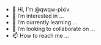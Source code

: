 - 👋 Hi, I’m @qwqw-pixiv
- 👀 I’m interested in ...
- 🌱 I’m currently learning ...
- 💞️ I’m looking to collaborate on ...
- 📫 How to reach me ...

<!---
qwqw-pixiv/qwqw-pixiv is a ✨ special ✨ repository because its `README.md` (this file) appears on your GitHub profile.
You can click the Preview link to take a look at your changes.
--->
